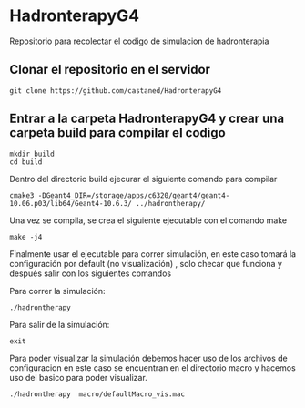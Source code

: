 # HadronterapyG4
Repositorio para recolectar el codigo de simulacion de hadronterapia 

## Clonar el repositorio en el servidor 
```
git clone https://github.com/castaned/HadronterapyG4
```
## Entrar a la carpeta HadronterapyG4 y crear una carpeta build para compilar el codigo 
```
mkdir build
cd build
```
Dentro del directorio build ejecurar el siguiente comando para compilar

```
cmake3 -DGeant4_DIR=/storage/apps/c6320/geant4/geant4-10.06.p03/lib64/Geant4-10.6.3/ ../hadrontherapy/
```

Una vez se compila, se crea el siguiente ejecutable con el comando make

```
make -j4
```

Finalmente usar el ejecutable para correr simulación, en este caso tomará la configuración por default (no visualización) , solo checar que funciona y después salir con los siguientes comandos

Para correr la simulación:

```
./hadrontherapy
```

Para salir de la simulación:

```
exit
```

Para poder visualizar la simulación debemos hacer uso de los archivos de configuracion en este caso se encuentran en el directorio macro y hacemos uso del basico para poder visualizar.

```
./hadrontherapy  macro/defaultMacro_vis.mac

```






